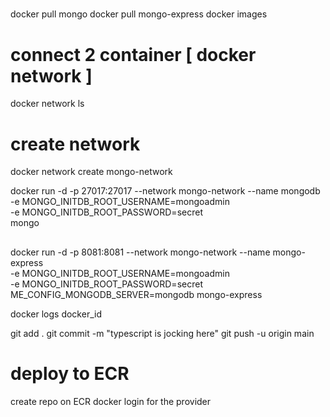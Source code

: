 
#####
docker pull mongo
docker pull mongo-express
docker images

# connect 2 container [ docker network ]

 docker network ls

# create network
 docker network create mongo-network

docker run -d -p 27017:27017  --network mongo-network --name mongodb \
    -e MONGO_INITDB_ROOT_USERNAME=mongoadmin \
    -e MONGO_INITDB_ROOT_PASSWORD=secret \
    mongo
##

docker run -d -p 8081:8081 --network mongo-network --name mongo-express \
    -e MONGO_INITDB_ROOT_USERNAME=mongoadmin \
    -e MONGO_INITDB_ROOT_PASSWORD=secret \
    ME_CONFIG_MONGODB_SERVER=mongodb
    mongo-express       

docker logs docker_id     
    

git add .
git commit -m "typescript is jocking here"
git push -u origin main




# deploy to ECR 
create repo on ECR
docker login for the provider 

